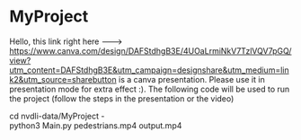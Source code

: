 # MyProject

Hello, this link right here ---> https://www.canva.com/design/DAFStdhgB3E/4UOaLrmiNkV7TzlVQV7pGQ/view?utm_content=DAFStdhgB3E&utm_campaign=designshare&utm_medium=link2&utm_source=sharebutton is a canva presentation. Please use it in presentation mode for extra effect :). The following code will be used to run the project (follow the steps in the presentation or the video)

cd nvdli-data/MyProject              -           
python3 Main.py pedestrians.mp4 output.mp4

